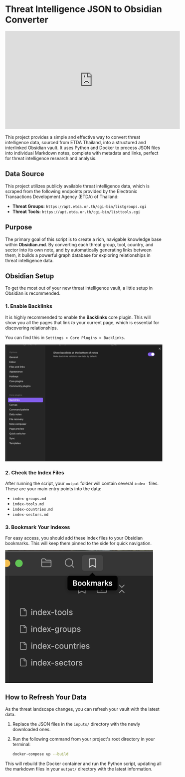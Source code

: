 # Threat Intelligence JSON to Obsidian Converter


<iframe width="560" height="315" src="https://www.youtube.com/embed/Mfx4iUpdxJ4?si=pd0WN3uLA9qO69Mh" title="YouTube video player" frameborder="0" allow="accelerometer; autoplay; clipboard-write; encrypted-media; gyroscope; picture-in-picture; web-share" referrerpolicy="strict-origin-when-cross-origin" allowfullscreen></iframe>

This project provides a simple and effective way to convert threat intelligence data, sourced from ETDA Thailand, into a structured and interlinked Obsidian vault. It uses Python and Docker to process JSON files into individual Markdown notes, complete with metadata and links, perfect for threat intelligence research and analysis.

## Data Source

This project utilizes publicly available threat intelligence data, which is scraped from the following endpoints provided by the Electronic Transactions Development Agency (ETDA) of Thailand:

-   **Threat Groups:** `https://apt.etda.or.th/cgi-bin/listgroups.cgi`
-   **Threat Tools:** `https://apt.etda.or.th/cgi-bin/listtools.cgi`



## Purpose

The primary goal of this script is to create a rich, navigable knowledge base within **Obsidian.md**. By converting each threat group, tool, country, and sector into its own note, and by automatically generating links between them, it builds a powerful graph database for exploring relationships in threat intelligence data.

## Obsidian Setup

To get the most out of your new threat intelligence vault, a little setup in Obsidian is recommended.

### 1. Enable Backlinks

It is highly recommended to enable the **Backlinks** core plugin. This will show you all the pages that link *to* your current page, which is essential for discovering relationships.

You can find this in `Settings > Core Plugins > Backlinks`.

![backlinks.png](backlinks.png)

### 2. Check the Index Files

After running the script, your `output` folder will contain several `index-` files. These are your main entry points into the data:

-   `index-groups.md`
-   `index-tools.md`
-   `index-countries.md`
-   `index-sectors.md`

### 3. Bookmark Your Indexes

For easy access, you should add these index files to your Obsidian bookmarks. This will keep them pinned to the side for quick navigation.

![bookmarks.png](bookmarks.png)


## How to Refresh Your Data

As the threat landscape changes, you can refresh your vault with the latest data.

1.  Replace the JSON files in the `inputs/` directory with the newly downloaded ones.
2.  Run the following command from your project's root directory in your terminal:

    ```bash
    docker-compose up --build
    ```

This will rebuild the Docker container and run the Python script, updating all the markdown files in your `output/` directory with the latest information.

